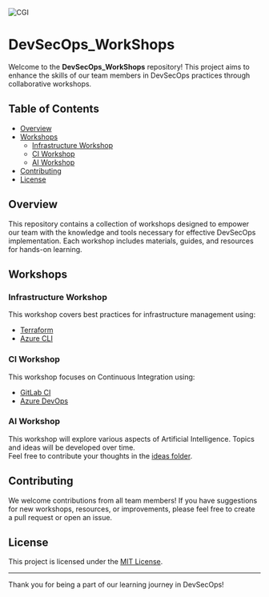 ![CGI](https://github.com/user-attachments/assets/dc3b4685-4c0a-42cc-997b-830790adc259)

# DevSecOps_WorkShops

Welcome to the **DevSecOps_WorkShops** repository! This project aims to enhance the skills of our team members in DevSecOps practices through collaborative workshops.

## Table of Contents

- [Overview](#overview)
- [Workshops](#workshops)
  - [Infrastructure Workshop](#infrastructure-workshop)
  - [CI Workshop](#ci-workshop)
  - [AI Workshop](#ai-workshop)
- [Contributing](#contributing)
- [License](#license)

## Overview

This repository contains a collection of workshops designed to empower our team with the knowledge and tools necessary for effective DevSecOps implementation. Each workshop includes materials, guides, and resources for hands-on learning.

## Workshops

### Infrastructure Workshop
This workshop covers best practices for infrastructure management using:
- [Terraform](Infrastructure_Workshop/Terraform/README.md)
- [Azure CLI](Infrastructure_Workshop/Azure_CLI/README.md)

### CI Workshop
This workshop focuses on Continuous Integration using:
- [GitLab CI](CI_Workshop/GitLab_CI/README.md)
- [Azure DevOps](CI_Workshop/Azure_DevOps/README.md)

### AI Workshop
This workshop will explore various aspects of Artificial Intelligence. Topics and ideas will be developed over time.  
Feel free to contribute your thoughts in the [ideas folder](AI_Workshop/ideas/).

## Contributing

We welcome contributions from all team members! If you have suggestions for new workshops, resources, or improvements, please feel free to create a pull request or open an issue.

## License

This project is licensed under the [MIT License](LICENSE).

---

Thank you for being a part of our learning journey in DevSecOps!
